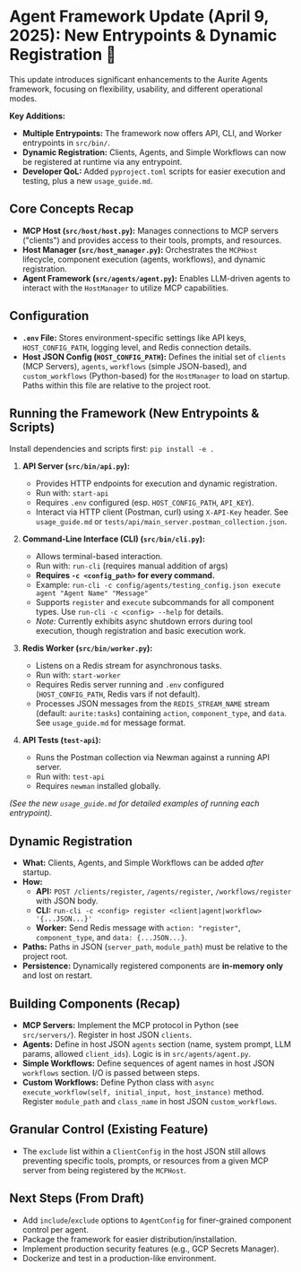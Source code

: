 # Agent Framework Update (April 9, 2025): New Entrypoints & Dynamic Registration :rocket:

This update introduces significant enhancements to the Aurite Agents framework, focusing on flexibility, usability, and different operational modes.

**Key Additions:**

*   **Multiple Entrypoints:** The framework now offers API, CLI, and Worker entrypoints in `src/bin/`.
*   **Dynamic Registration:** Clients, Agents, and Simple Workflows can now be registered at runtime via any entrypoint.
*   **Developer QoL:** Added `pyproject.toml` scripts for easier execution and testing, plus a new `usage_guide.md`.

## Core Concepts Recap

*   **MCP Host (`src/host/host.py`):** Manages connections to MCP servers ("clients") and provides access to their tools, prompts, and resources.
*   **Host Manager (`src/host_manager.py`):** Orchestrates the `MCPHost` lifecycle, component execution (agents, workflows), and dynamic registration.
*   **Agent Framework (`src/agents/agent.py`):** Enables LLM-driven agents to interact with the `HostManager` to utilize MCP capabilities.

## Configuration

*   **`.env` File:** Stores environment-specific settings like API keys, `HOST_CONFIG_PATH`, logging level, and Redis connection details.
*   **Host JSON Config (`HOST_CONFIG_PATH`):** Defines the initial set of `clients` (MCP Servers), `agents`, `workflows` (simple JSON-based), and `custom_workflows` (Python-based) for the `HostManager` to load on startup. Paths within this file are relative to the project root.

## Running the Framework (New Entrypoints & Scripts)

Install dependencies and scripts first: `pip install -e .`

1.  **API Server (`src/bin/api.py`):**
    *   Provides HTTP endpoints for execution and dynamic registration.
    *   Run with: `start-api`
    *   Requires `.env` configured (esp. `HOST_CONFIG_PATH`, `API_KEY`).
    *   Interact via HTTP client (Postman, curl) using `X-API-Key` header. See `usage_guide.md` or `tests/api/main_server.postman_collection.json`.

2.  **Command-Line Interface (CLI) (`src/bin/cli.py`):**
    *   Allows terminal-based interaction.
    *   Run with: `run-cli` (requires manual addition of args)
    *   **Requires `-c <config_path>` for every command.**
    *   Example: `run-cli -c config/agents/testing_config.json execute agent "Agent Name" "Message"`
    *   Supports `register` and `execute` subcommands for all component types. Use `run-cli -c <config> --help` for details.
    *   *Note:* Currently exhibits async shutdown errors during tool execution, though registration and basic execution work.

3.  **Redis Worker (`src/bin/worker.py`):**
    *   Listens on a Redis stream for asynchronous tasks.
    *   Run with: `start-worker`
    *   Requires Redis server running and `.env` configured (`HOST_CONFIG_PATH`, Redis vars if not default).
    *   Processes JSON messages from the `REDIS_STREAM_NAME` stream (default: `aurite:tasks`) containing `action`, `component_type`, and `data`. See `usage_guide.md` for message format.

4.  **API Tests (`test-api`):**
    *   Runs the Postman collection via Newman against a running API server.
    *   Run with: `test-api`
    *   Requires `newman` installed globally.

*(See the new `usage_guide.md` for detailed examples of running each entrypoint).*

## Dynamic Registration

*   **What:** Clients, Agents, and Simple Workflows can be added *after* startup.
*   **How:**
    *   **API:** `POST /clients/register`, `/agents/register`, `/workflows/register` with JSON body.
    *   **CLI:** `run-cli -c <config> register <client|agent|workflow> '{...JSON...}'`
    *   **Worker:** Send Redis message with `action: "register"`, `component_type`, and `data: {...JSON...}`.
*   **Paths:** Paths in JSON (`server_path`, `module_path`) must be relative to the project root.
*   **Persistence:** Dynamically registered components are **in-memory only** and lost on restart.

## Building Components (Recap)

*   **MCP Servers:** Implement the MCP protocol in Python (see `src/servers/`). Register in host JSON `clients`.
*   **Agents:** Define in host JSON `agents` section (name, system prompt, LLM params, allowed `client_ids`). Logic is in `src/agents/agent.py`.
*   **Simple Workflows:** Define sequences of agent names in host JSON `workflows` section. I/O is passed between steps.
*   **Custom Workflows:** Define Python class with `async execute_workflow(self, initial_input, host_instance)` method. Register `module_path` and `class_name` in host JSON `custom_workflows`.

## Granular Control (Existing Feature)

*   The `exclude` list within a `ClientConfig` in the host JSON still allows preventing specific tools, prompts, or resources from a given MCP server from being registered by the `MCPHost`.

## Next Steps (From Draft)

*   Add `include`/`exclude` options to `AgentConfig` for finer-grained component control per agent.
*   Package the framework for easier distribution/installation.
*   Implement production security features (e.g., GCP Secrets Manager).
*   Dockerize and test in a production-like environment.
